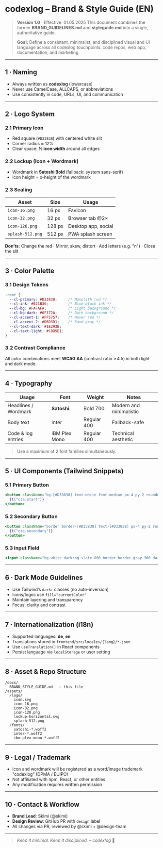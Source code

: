 # codexlog – Brand & Style Guide (EN)

> **Version 1.0** · Effective: 01.05.2025
> This document combines the former **BRAND\_GUIDELINES.md** and **styleguide.md** into a single, authoritative guide.
>
> **Goal:** Define a consistent, minimalist, and disciplined visual and UI language across all codexlog touchpoints: code repos, web app, documentation, and marketing.

---

## 1 · Naming

* Always written as **codexlog** (lowercase)
* Never use CamelCase, ALLCAPS, or abbreviations
* Use consistently in code, URLs, UI, and communication

---

## 2 · Logo System

### 2.1 Primary Icon

* Red square (`#D33838`) with centered white slit
* Corner radius ≈ 12%
* Clear space: **½ icon width** around all edges

### 2.2 Lockup (Icon + Wordmark)

* Wordmark in **Satoshi Bold** (fallback: system sans-serif)
* Icon height = x-height of the wordmark

### 2.3 Scaling

| Asset            | Size   | Usage               |
| ---------------- | ------ | ------------------- |
| `icon-16.png`    | 16 px  | Favicon             |
| `icon-32.png`    | 32 px  | Browser tab @2×     |
| `icon-128.png`   | 128 px | Desktop app, social |
| `splash-512.png` | 512 px | PWA splash screen   |

**Don’ts:** Change the red · Mirror, skew, distort · Add letters (e.g. "n") · Close the slit

---

## 3 · Color Palette

### 3.1 Design Tokens

```css
:root {
  --cl-primary: #D33838;     /* Monolith red */
  --cl-ink: #021B36;         /* Blue-black ink */
  --cl-bg: #FAFAFA;          /* Light background */
  --cl-bg-dark: #0F172A;     /* Dark background */
  --cl-accent-1: #FF5757;    /* Hover red */
  --cl-accent-2: #D6D3D1;    /* Sand gray */
  --cl-text-dark: #1E293B;
  --cl-text-light: #CBD5E1;
}
```

### 3.2 Contrast Compliance

All color combinations meet **WCAG AA** (contrast ratio ≥ 4.5) in both light and dark mode.

---

## 4 · Typography

| Usage                | Font          | Weight      | Notes                   |
| -------------------- | ------------- | ----------- | ----------------------- |
| Headlines / Wordmark | **Satoshi**   | Bold 700    | Modern and minimalistic |
| Body text            | Inter         | Regular 400 | Fallback-safe           |
| Code & log entries   | IBM Plex Mono | Regular 400 | Technical aesthetic     |

> Use a maximum of 2 font families simultaneously.

---

## 5 · UI Components (Tailwind Snippets)

### 5.1 Primary Button

```jsx
<button className="bg-[#D33838] text-white font-medium px-4 py-2 rounded hover:bg-[#bb2f2f] dark:hover:bg-[#a72a2a] focus:outline-none">
  {t("cta.start")}
</button>
```

### 5.2 Secondary Button

```jsx
<button className="border border-[#D33838] text-[#D33838] px-4 py-2 rounded hover:bg-[#fef2f2] dark:hover:bg-[#3b0d0d]">
  {t("cta.secondary")}
</button>
```

### 5.3 Input Field

```jsx
<input className="bg-white dark:bg-slate-800 border border-gray-300 dark:border-slate-600 rounded px-3 py-2 text-sm text-gray-900 dark:text-gray-100 placeholder:text-gray-400 dark:placeholder:text-gray-500 focus:outline-none focus:ring-2 focus:ring-[#D33838]" />
```

---

## 6 · Dark Mode Guidelines

* Use Tailwind’s `dark:` classes (no auto-inversion)
* Icons/logos use `fill="currentColor"`
* Maintain layering and transparency
* Focus: clarity and contrast

---

## 7 · Internationalization (i18n)

* Supported languages: **de**, **en**
* Translations stored in `frontend/src/locales/{lang}/*.json`
* Use `useTranslation()` in React components
* Persist language via `localStorage` or user setting

---

## 8 · Asset & Repo Structure

```
/docs/
  BRAND_STYLE_GUIDE.md   ← this file
/assets/
  /logo/
    icon.svg
    icon-16.png
    icon-32.png
    icon-128.png
    lockup-horizontal.svg
    splash-512.png
  /fonts/
    satoshi-*.woff2
    inter-*.woff2
    ibm-plex-mono-*.woff2
```

---

## 9 · Legal / Trademark

* Icon and wordmark will be registered as a word/image trademark "codexlog" (DPMA / EUIPO)
* Not affiliated with npm, React, or other entities
* Any modification requires written permission

---

## 10 · Contact & Workflow

* **Brand Lead**: Skimi (@skimi)
* **Design Review**: GitHub PR with `design` label
* All changes via PR, reviewed by @skimi + @design-team

---

> *Keep it minimal. Keep it disciplined. – codexlog* 🫡
